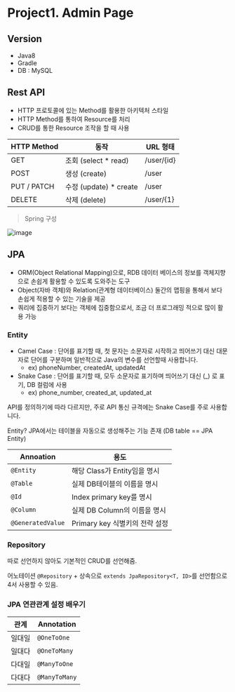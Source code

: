 # Project1. Admin Page

## Version

- Java8
- Gradle
- DB : MySQL



## Rest API

- HTTP 프로토콜에 있는 Method를 활용한 아키텍처 스타일
- HTTP Method를 통하여 Resource를 처리
- CRUD를 통한 Resource 조작을 할 때 사용

| HTTP Method | 동작                   | URL 형태   |
| ----------- | ---------------------- | ---------- |
| GET         | 조회 (select * read)   | /user/{id} |
| POST        | 생성 (create)          | /user      |
| PUT / PATCH | 수정 (update) * create | /user      |
| DELETE      | 삭제 (delete)          | /user/{1}  |



> Spring 구성

![image](https://user-images.githubusercontent.com/42582516/103657578-69544900-4fad-11eb-8510-3ddfb4f1c481.png)



## JPA

- ORM(Object Relational Mapping)으로, RDB 데이터 베이스의 정보를 객체지향으로 손쉽게 활용할 수 있도록 도와주는 도구
- Object(자바 객체)와 Relation(관계형 데이터베이스) 둘간의 맵핑을 통해서 보다 손쉽게 적용할 수 있는 기술을 제공
- 쿼리에 집중하기 보다는 객체에 집중함으로서, 조금 더 프로그래밍 적으로 많이 활용 가능

### Entity

- Camel Case :  단어를 표기할 때, 첫 문자는 소문자로 시작하고 띄어쓰기 대신 대문자로 단어를 구분하며 일반적으로 Java의 변수를 선언할때 사용합니다.
  - ex) phoneNumber, createdAt, updatedAt
- Snake Case : 단어를 표기할 때, 모두 소문자로 표기하며 띄어쓰기 대신 (_) 로 표기, DB 컬럼에 사용
  - ex) phone_number, created_at, updated_at

API를 정의하기에 따라 다르지만, 주로 API 통신 규격에는 Snake Case를 주로 사용합니다.

Entity? JPA에서는 테이블을 자동으로 생성해주는 기능 존재 (DB table == JPA Entity)

| Annoation         | 용도                           |
| ----------------- | ------------------------------ |
| `@Entity`         | 해당 Class가 Entity임을 명시   |
| `@Table`          | 실제 DB테이블의 이름을 명시    |
| `@Id`             | Index primary key를 명시       |
| `@Column`         | 실제 DB Column의 이름을 명시   |
| `@GeneratedValue` | Primary key 식별키의 전략 설정 |

### Repository

따로 선언하지 않아도 기본적인 CRUD를 선언해줌.

어노테이션 `@Repository`  +  상속으로 `extends JpaRepository<T, ID>`를 선언함으로4서 사용할 수 있음.

### JPA 연관관계 설정 배우기

| 관계   | Annotation    |
| ------ | ------------- |
| 일대일 | `@OneToOne`   |
| 일대다 | `@OneToMany`  |
| 다대일 | `@ManyToOne`  |
| 다대다 | `@ManyToMany` |

